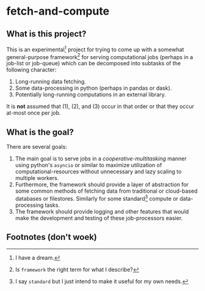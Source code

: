 # fetch-and-compute

## What is this project?
This is an experimental[^fantasy] project for trying to come up with a somewhat general-purpose framework[^isthatright] for serving computational jobs (perhaps in a job-list or job-queue) which can be decomposed into subtasks of the following character:

1. Long-running data fetching.
2. Some data-processing in python (perhaps in pandas or dask).
3. Potentially long-running computations in an external library.

It is **not** assumed that (1), (2), and (3) occur in that order or that they occur at-most once per job.

## What is the goal?
There are several goals:

1. The main goal is to serve jobs in a *cooperative-multitasking* manner using python's `asyncio` or similar to maximize utilization of computational-resources without unnecessary and lazy scaling to multiple workers.
2. Furthermore, the framework should provide a layer of abstraction for some common methods of fetching data from traditional or cloud-based databases or filestores. Similarly for some standard[^usefultome] compute or data-processing tasks.
3. The framework should provide logging and other features that would make the development and testing of these job-processors easier.

## Footnotes (don't woek)
[^fantasy]: I have a dream.

[^isthatright]: Is `framework` the right term for what I describe?

[^usefultome]: I say `standard` but I just intend to make it useful for my own needs.
